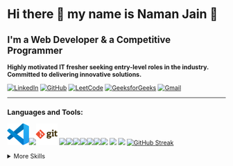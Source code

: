 # Hi there 👋 my name is <b> Naman Jain 🧑‍</b> <br/>
## I'm a Web Developer & a Competitive Programmer

**Highly motivated IT fresher seeking entry-level roles in the industry. Committed to delivering innovative solutions.**

[![LinkedIn](https://img.shields.io/badge/LinkedIn-0077B5?style=for-the-badge&logo=linkedin&logoColor=white)](https://www.linkedin.com/in/naman-jain-26june02/)
[![GitHub](https://img.shields.io/badge/GitHub-100000?style=for-the-badge&logo=github&logoColor=white)](https://github.com/namanjain2602)
[![LeetCode](https://img.shields.io/badge/LeetCode-FFA116?style=for-the-badge&logo=leetcode&logoColor=black)](https://leetcode.com/u/2020B0101039/)
[![GeeksforGeeks](https://img.shields.io/badge/GeeksforGeeks-058942?style=for-the-badge&logo=geeksforgeeks&logoColor=white)](https://www.geeksforgeeks.org/user/nj260602/)
[![Gmail](https://img.shields.io/badge/Gmail-D14836?style=for-the-badge&logo=gmail&logoColor=white)](mailto:officialnamanjain2602@gmail.com)

---

<h3 align="left">Languages and Tools:</h3>

<img alt="Visual Studio Code" height="50" src="https://raw.githubusercontent.com/github/explore/80688e429a7d4ef2fca1e82350fe8e3517d3494d/topics/visual-studio-code/visual-studio-code.png" /><img height=50 src="https://cdn.jsdelivr.net/gh/devicons/devicon/icons/python/python-original.svg" /><img alt="Git" height="50" src="https://raw.githubusercontent.com/github/explore/80688e429a7d4ef2fca1e82350fe8e3517d3494d/topics/git/git.png" />
<img height=50 src="https://cdn.jsdelivr.net/gh/devicons/devicon/icons/html5/html5-original.svg" /><img height=50 src="https://cdn.jsdelivr.net/gh/devicons/devicon/icons/css3/css3-original.svg" /><img height=50 src="https://cdn.jsdelivr.net/gh/devicons/devicon/icons/react/react-original.svg" /><img height=50 src="https://cdn.jsdelivr.net/gh/devicons/devicon/icons/git/git-plain.svg" /><img height=50 src="https://cdn.jsdelivr.net/gh/devicons/devicon/icons/github/github-original.svg" /><img height =50 src="https://www.freepnglogos.com/uploads/javascript-png/javascript-logo-transparent-logo-javascript-images-3.png" /><img src = "https://seeklogo.com/images/N/nodejs-logo-065257DE24-seeklogo.com.png" height="50">
<img src = "https://user-images.githubusercontent.com/25181517/183896128-ec99105a-ec1a-4d85-b08b-1aa1620b2046.png" height="60">
<img src = "https://user-images.githubusercontent.com/25181517/192106073-90fffafe-3562-4ff9-a37e-c77a2da0ff58.png" height="50">
[![GitHub Streak](https://streak-stats.demolab.com/?user=namanjain2602)](https://git.io/streak-stats)


<details>
<summary>More Skills</summary>

[](https://img.shields.io/badge/Style-CSS-informational?style=flat&logo=css3&logoColor=white&color=4AB197)
![](https://img.shields.io/badge/Style-Tailwind-informational?style=flat&logo=Tailwind-CSS&logoColor=white&color=4AB197)
![](https://img.shields.io/badge/Style-Sass-informational?style=flat&logo=Sass&logoColor=white&color=4AB197)
![](https://img.shields.io/badge/Style-Stylus-informational?style=flat&logo=Stylus&logoColor=white&color=4AB197)
</details>
